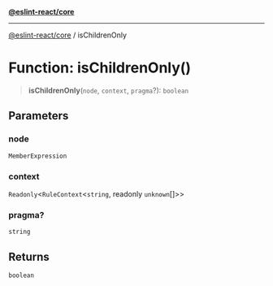 [**@eslint-react/core**](../README.md)

***

[@eslint-react/core](../README.md) / isChildrenOnly

# Function: isChildrenOnly()

> **isChildrenOnly**(`node`, `context`, `pragma`?): `boolean`

## Parameters

### node

`MemberExpression`

### context

`Readonly`\<`RuleContext`\<`string`, readonly `unknown`[]\>\>

### pragma?

`string`

## Returns

`boolean`
